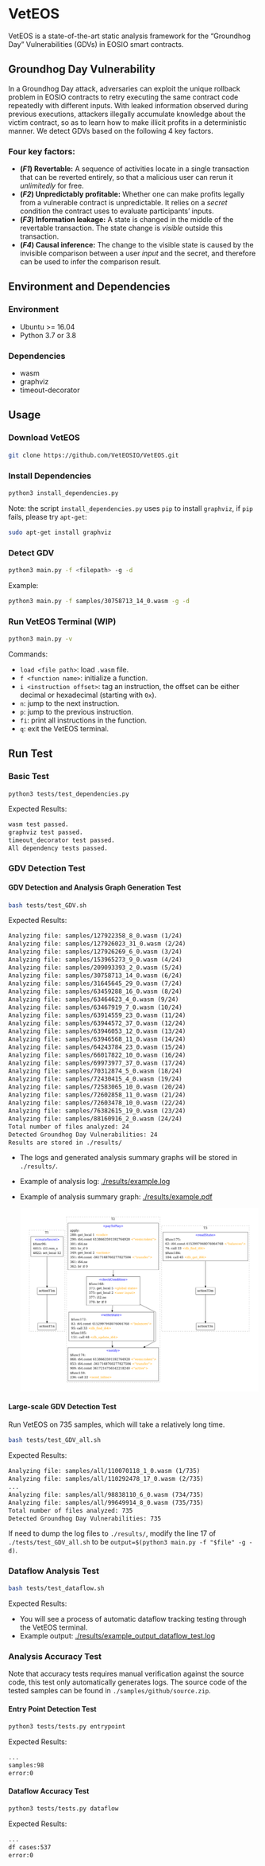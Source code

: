# VetEOS

VetEOS is a state-of-the-art static analysis framework for the “Groundhog Day” Vulnerabilities (GDVs) in EOSIO smart contracts.

## Groundhog Day Vulnerability

In a Groundhog Day attack, adversaries can exploit the unique rollback problem in EOSIO contracts to retry executing the same contract code repeatedly with different inputs. With leaked information observed during previous executions, attackers illegally accumulate knowledge about the victim contract, so as to learn how to make illicit profits in a deterministic manner. We detect GDVs based on the following 4 key factors.

### Four key factors:

- **(_F1_) Revertable:** A sequence of activities locate in a single transaction that can be reverted entirely, so that a malicious user can rerun it _unlimitedly_ for free.
- **(_F2_) Unpredictably profitable:** Whether one can make profits legally from a vulnerable contract is unpredictable. It relies on a _secret_ condition the contract uses to evaluate participants’ inputs.
- **(_F3_) Information leakage:** A state is changed in the middle of the revertable transaction. The state change is _visible_ outside this transaction.
- **(_F4_) Causal inference:** The change to the visible state is caused by the invisible comparison between a user _input_ and the secret, and therefore can be used to infer the comparison result.

## Environment and Dependencies

### Environment

- Ubuntu >= 16.04
- Python 3.7 or 3.8

### Dependencies

- wasm
- graphviz
- timeout-decorator

## Usage

### Download VetEOS

```bash
git clone https://github.com/VetEOSIO/VetEOS.git
```

### Install Dependencies

```bash
python3 install_dependencies.py
```

Note: the script `install_dependencies.py` uses `pip` to install `graphviz`, if `pip` fails, please try `apt-get`:

```bash
sudo apt-get install graphviz
```

### Detect GDV

```bash
python3 main.py -f <filepath> -g -d
```

Example:

```bash
python3 main.py -f samples/30758713_14_0.wasm -g -d
```

### Run VetEOS Terminal (WIP)

```bash
python3 main.py -v
```

Commands:

- `load <file path>`: load `.wasm` file.
- `f <function name>`: initialize a function.
- `i <instruction offset>`: tag an instruction, the offset can be either decimal or hexadecimal (starting with `0x`).
- `n`: jump to the next instruction.
- `p`: jump to the previous instruction.
- `fi`: print all instructions in the function.
- `q`: exit the VetEOS terminal.

## Run Test

### Basic Test

```bash
python3 tests/test_dependencies.py
```

Expected Results:

```
wasm test passed.
graphviz test passed.
timeout_decorator test passed.
All dependency tests passed.
```

### GDV Detection Test

#### GDV Detection and Analysis Graph Generation Test

```bash
bash tests/test_GDV.sh
```

Expected Results:

```
Analyzing file: samples/127922358_8_0.wasm (1/24)
Analyzing file: samples/127926023_31_0.wasm (2/24)
Analyzing file: samples/127926269_6_0.wasm (3/24)
Analyzing file: samples/153965273_9_0.wasm (4/24)
Analyzing file: samples/209093393_2_0.wasm (5/24)
Analyzing file: samples/30758713_14_0.wasm (6/24)
Analyzing file: samples/31645645_29_0.wasm (7/24)
Analyzing file: samples/63459288_16_0.wasm (8/24)
Analyzing file: samples/63464623_4_0.wasm (9/24)
Analyzing file: samples/63467919_7_0.wasm (10/24)
Analyzing file: samples/63914559_23_0.wasm (11/24)
Analyzing file: samples/63944572_37_0.wasm (12/24)
Analyzing file: samples/63946053_12_0.wasm (13/24)
Analyzing file: samples/63946568_11_0.wasm (14/24)
Analyzing file: samples/64243784_23_0.wasm (15/24)
Analyzing file: samples/66017822_10_0.wasm (16/24)
Analyzing file: samples/69973977_37_0.wasm (17/24)
Analyzing file: samples/70312874_5_0.wasm (18/24)
Analyzing file: samples/72430415_4_0.wasm (19/24)
Analyzing file: samples/72583065_10_0.wasm (20/24)
Analyzing file: samples/72602858_11_0.wasm (21/24)
Analyzing file: samples/72603478_10_0.wasm (22/24)
Analyzing file: samples/76382615_19_0.wasm (23/24)
Analyzing file: samples/88160916_2_0.wasm (24/24)
Total number of files analyzed: 24
Detected Groundhog Day Vulnerabilities: 24
Results are stored in ./results/
```

- The logs and generated analysis summary graphs will be stored in `./results/`.

- Example of analysis log: [./results/example.log](./results/example.log)

- Example of analysis summary graph: [./results/example.pdf](./results/example.pdf)

  ![analysis summary graph](results/example.png)

#### Large-scale GDV Detection Test

Run VetEOS on 735 samples, which will take a relatively long time.

```bash
bash tests/test_GDV_all.sh
```

Expected Results:

```
Analyzing file: samples/all/110070118_1_0.wasm (1/735)
Analyzing file: samples/all/110292478_17_0.wasm (2/735)
...
Analyzing file: samples/all/98838110_6_0.wasm (734/735)
Analyzing file: samples/all/99649914_8_0.wasm (735/735)
Total number of files analyzed: 735
Detected Groundhog Day Vulnerabilities: 735
```

If need to dump the log files to `./results/`, modify the line 17 of `./tests/test_GDV_all.sh` to be `output=$(python3 main.py -f "$file" -g -d)`.

### Dataflow Analysis Test

```bash
bash tests/test_dataflow.sh
```

Expected Results:

- You will see a process of automatic dataflow tracking testing through the VetEOS terminal.
- Example output: [./results/example_output_dataflow_test.log](./results/example_output_dataflow_test.log)

### Analysis Accuracy Test

Note that accuracy tests requires manual verification against the source code, this test only automatically generates logs. The source code of the tested samples can be found in `./samples/github/source.zip`.

#### Entry Point Detection Test

```bash
python3 tests/tests.py entrypoint
```

Expected Results:

```
...
samples:98
error:0
```

#### Dataflow Accuracy Test

```bash
python3 tests/tests.py dataflow
```

Expected Results:

```
...
df cases:537
error:0
```
